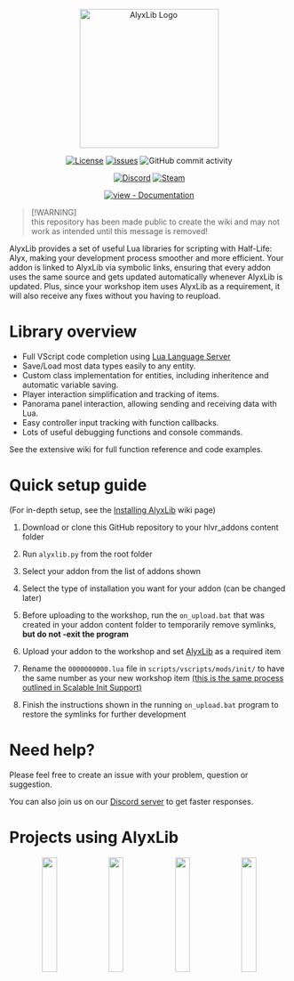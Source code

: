 
<p align="center">
<picture>
    <source srcset="https://github.com/user-attachments/assets/5888846f-88b6-4a35-bf83-51e31cdfdcff" media="(prefers-color-scheme: light)">
    <source srcset="https://github.com/user-attachments/assets/27af88d4-265f-4c58-83ef-d68cba14f1f9" media="(prefers-color-scheme: dark)">
    <img alt="AlyxLib Logo" src="https://github.com/user-attachments/assets/27af88d4-265f-4c58-83ef-d68cba14f1f9" width="250">
</picture>
</p>

<div align="center">

[![License](https://img.shields.io/badge/License-MIT-04663E)](#license)
[![issues](https://img.shields.io/github/issues/FrostSource/alyxlib?color=04663E)](https://github.com/FrostSource/alyxlib/issues)
![GitHub commit activity](https://img.shields.io/github/commit-activity/w/FrostSource/alyxlib?color=04663E)

[![Discord](https://img.shields.io/discord/825047476146012261?style=for-the-badge&logo=discord&logoColor=white&label=discord&logoSize=auto&labelColor=5865F2&color=2ea44f)](https://discord.gg/42SC3Wyjv4 "Join the Discord")
[![Steam](https://img.shields.io/steam/downloads/3329679071?style=for-the-badge&logo=steam&label=steam&logoSize=auto&labelColor=black&color=2ea44f)](https://steamcommunity.com/sharedfiles/filedetails/?id=3329679071 "AlyxLib workshop")

[![view - Documentation](https://img.shields.io/badge/view-Documentation-blue?style=for-the-badge)](https://github.com/FrostSource/alyxlib/wiki "Go to project documentation")

</div>

> [!WARNING]\
> this repository has been made public to create the wiki and may not work as intended until this message is removed!

AlyxLib provides a set of useful Lua libraries for scripting with Half-Life: Alyx, making your development process smoother and more efficient. Your addon is linked to AlyxLib via symbolic links, ensuring that every addon uses the same source and gets updated automatically whenever AlyxLib is updated. Plus, since your workshop item uses AlyxLib as a requirement, it will also receive any fixes without you having to reupload.

# Library overview

* Full VScript code completion using [Lua Language Server](https://luals.github.io/)
* Save/Load most data types easily to any entity.
* Custom class implementation for entities, including inheritence and automatic variable saving.
* Player interaction simplification and tracking of items.
* Panorama panel interaction, allowing sending and receiving data with Lua.
* Easy controller input tracking with function callbacks.
* Lots of useful debugging functions and console commands.

See the extensive wiki for full function reference and code examples.

# Quick setup guide

(For in-depth setup, see the [Installing AlyxLib](https://github.com/FrostSource/alyxlib/wiki/Installing-AlyxLib) wiki page)

1. Download or clone this GitHub repository to your hlvr_addons content folder

2. Run `alyxlib.py` from the root folder

3. Select your addon from the list of addons shown

4. Select the type of installation you want for your addon (can be changed later)

5. Before uploading to the workshop, run the `on_upload.bat` that was created in your addon content folder to temporarily remove symlinks, **but do not -exit the program**

6. Upload your addon to the workshop and set [AlyxLib](https://steamcommunity.com/sharedfiles/filedetails/?id=3329679071) as a required item

7. Rename the `0000000000.lua` file in `scripts/vscripts/mods/init/` to have the same number as your new workshop item [(this is the same process outlined in Scalable Init Support)](https://github.com/PeterSHollander/scalable_init_support?tab=readme-ov-file#for-workshop-release)

8. Finish the instructions shown in the running `on_upload.bat` program to restore the symlinks for further development

# Need help?

Please feel free to create an issue with your problem, question or suggestion.

You can also join us on our [Discord server](https://discord.gg/42SC3Wyjv4) to get faster responses.

# Projects using AlyxLib

<p align="center">
<a href="https://steamcommunity.com/sharedfiles/filedetails/?id=3144612716"><img src="https://steamuserimages-a.akamaihd.net/ugc/2318858611175367914/A9DF9C6F4BDAD028C899210A34ECB1573674D6B7/" width="23%"></img></a>
<a href="https://steamcommunity.com/sharedfiles/filedetails/?id=3145397582"><img src="https://steamuserimages-a.akamaihd.net/ugc/2397692528303465396/EC70CA957F433DBD8E9D1BCB19E12E7B896EFDE6/" width="23%"></img></a>
<a href="https://steamcommunity.com/sharedfiles/filedetails/?id=3329684800"><img src="https://steamuserimages-a.akamaihd.net/ugc/2397692528303495590/700AD9E3DD1C2984BCD4F2D588ACDD8BE2EB6EAD/" width="23%"></img></a>
<a href="https://steamcommunity.com/sharedfiles/filedetails/?id=2703180455"><img src="https://steamuserimages-a.akamaihd.net/ugc/2397692528303482230/73852A6226202BAA79D1D7E3C88083D71F356D87/" width="23%"></img></a>
</p>
